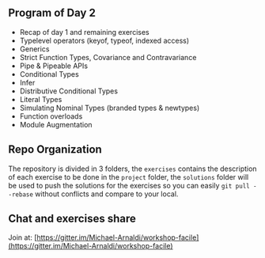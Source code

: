 ## Program of Day 2

- Recap of day 1 and remaining exercises
- Typelevel operators (keyof, typeof, indexed access)
- Generics
- Strict Function Types, Covariance and Contravariance
- Pipe & Pipeable APIs
- Conditional Types
- Infer
- Distributive Conditional Types
- Literal Types
- Simulating Nominal Types (branded types & newtypes)
- Function overloads
- Module Augmentation

## Repo Organization

The repository is divided in 3 folders, the `exercises` contains the description of each exercise to be done in the `project` folder, the `solutions` folder will be used to push the solutions for the exercises so you can easily `git pull --rebase` without conflicts and compare to your local.

## Chat and exercises share

Join at: [https://gitter.im/Michael-Arnaldi/workshop-facile](https://gitter.im/Michael-Arnaldi/workshop-facile)
